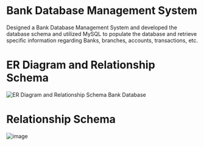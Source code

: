 # Bank Database Management System
Designed a Bank Database Management System and developed the database schema and utilized MySQL to populate the database and retrieve specific information regarding Banks, branches, accounts, transactions, etc.

# ER Diagram and Relationship Schema
![ER Diagram and Relationship Schema Bank Database](https://github.com/ashutoshukale/Bank_Database_Management_System/assets/123993522/4c32a4b8-d6cc-4a2a-b9da-1f895d8d2420)


# Relationship Schema
![image](https://github.com/ashutoshukale/Bank_Database_Management_System/assets/123993522/90a3c87a-189e-477d-98f0-e78622dabf8c)


